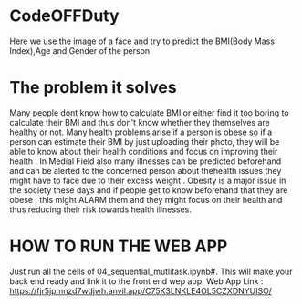 # CodeOFFDuty
Here we use the image of a face and try to predict the BMI(Body Mass Index),Age and Gender of the person
# The problem it solves
Many people dont know how to calculate BMI or either find it too boring to calculate their BMI and thus don't know whether they themselves are healthy or not. Many health problems arise if a person is obese so if a person can estimate their BMI by just uploading their photo, they will be able to know about their health conditions and focus on improving their health . In Medial Field also many illnesses can be predicted beforehand and can be alerted to the concerned person about thehealth issues they might have to face due to their excess weight . Obesity is a major issue in the society these days and if people get to know beforehand that they are obese , this might ALARM them and they might focus on their health  and thus reducing their risk towards health illnesses.

# HOW TO RUN THE WEB APP
Just run all the cells of 04_sequential_mutlitask.ipynb#. This will make your back end ready and link it to the front end wep app.
Web App Link : https://fjr5jpmnzd7wdjwh.anvil.app/C75K3LNKLE4OL5CZXDNYUISO/
